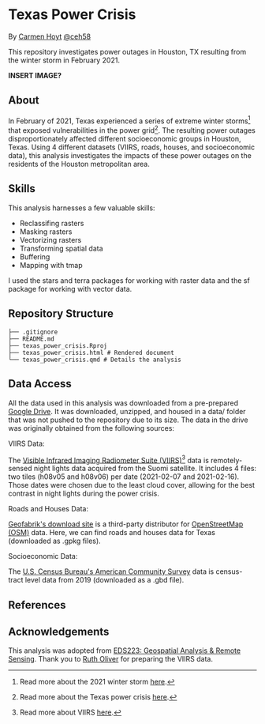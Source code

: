 # Texas Power Crisis
By [Carmen Hoyt](https://ceh58.github.io/) [@ceh58](https://github.com/ceh58)

This repository investigates power outages in Houston, TX resulting from the winter storm in February 2021.

**INSERT IMAGE?**

## About
In February of 2021, Texas experienced a series of extreme winter storms[^1] that exposed vulnerabilities in the power grid[^2]. The resulting power outages disproportionately affected different socioeconomic groups in Houston, Texas. Using 4 different datasets (VIIRS, roads, houses, and socioeconomic data), this analysis investigates the impacts of these power outages on the residents of the Houston metropolitan area.

[^1]: Read more about the 2021 winter storm [here](https://en.wikipedia.org/wiki/February_13%E2%80%9317,_2021_North_American_winter_storm).

[^2]: Read more about the Texas power crisis [here](https://en.wikipedia.org/wiki/2021_Texas_power_crisis).

## Skills
This analysis harnesses a few valuable skills:

- Reclassifing rasters
- Masking rasters
- Vectorizing rasters
- Transforming spatial data
- Buffering
- Mapping with tmap

I used the stars and terra packages for working with raster data and the sf package for working with vector data. 

## Repository Structure
```
├── .gitignore
├── README.md
├── texas_power_crisis.Rproj
├── texas_power_crisis.html # Rendered document
└── texas_power_crisis.qmd # Details the analysis
```
## Data Access

All the data used in this analysis was downloaded from a pre-prepared [Google Drive](https://drive.google.com/file/d/1bTk62xwOzBqWmmT791SbYbHxnCdjmBtw/view?usp=drive_link). It was downloaded, unzipped, and housed in a data/ folder that was not pushed to the repository due to its size. The data in the drive was originally obtained from the following sources:

VIIRS Data:

The [Visible Infrared Imaging Radiometer Suite (VIIRS)](https://ladsweb.modaps.eosdis.nasa.gov/)[^3] data is remotely-sensed night lights data acquired from the Suomi satellite. It includes 4 files: two tiles (h08v05 and h08v06) per date (2021-02-07 and 2021-02-16). Those dates were chosen due to the least cloud cover, allowing for the best contrast in night lights during the power crisis.

[^3]: Read more about VIIRS [here](https://en.wikipedia.org/wiki/Visible_Infrared_Imaging_Radiometer_Suite).

Roads and Houses Data:

[Geofabrik's download site](https://download.geofabrik.de/) is a third-party distributor for [OpenStreetMap (OSM)](https://planet.openstreetmap.org/) data. Here, we can find roads and houses data for Texas (downloaded as .gpkg files).

Socioeconomic Data:

The [U.S. Census Bureau's American Community Survey](https://www.census.gov/programs-surveys/acs) data is census-tract level data from 2019 (downloaded as a .gbd file). 

## References



## Acknowledgements
This analysis was adopted from [EDS223: Geospatial Analysis & Remote Sensing](https://eds-223-geospatial.github.io/). Thank you to [Ruth Oliver]() for preparing the VIIRS data.


